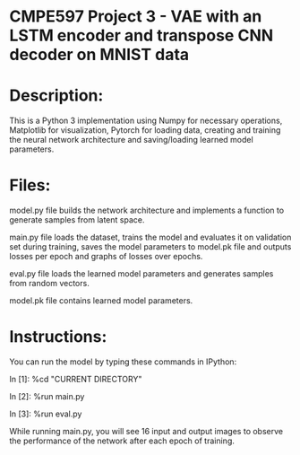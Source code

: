 # CMPE597 Project 3 - VAE with an LSTM encoder and transpose CNN decoder on MNIST data
# Description:
This is a Python 3 implementation using Numpy for necessary operations, Matplotlib for visualization, Pytorch for loading data, creating and training the neural network architecture and saving/loading learned model parameters.

# Files:
model.py file builds the network architecture and implements a function to generate samples from latent space.

main.py file loads the dataset, trains the model and evaluates it on validation set during training, saves the model parameters to model.pk file and outputs losses per epoch and graphs of losses over epochs.

eval.py file loads the learned model parameters and generates samples from random vectors.

model.pk file contains learned model parameters.

# Instructions:
You can run the model by typing these commands in IPython:

In [1]: %cd "CURRENT DIRECTORY"

In [2]: %run main.py

In [3]: %run eval.py

While running main.py, you will see 16 input and output images to observe the performance of the network after each epoch of training.
